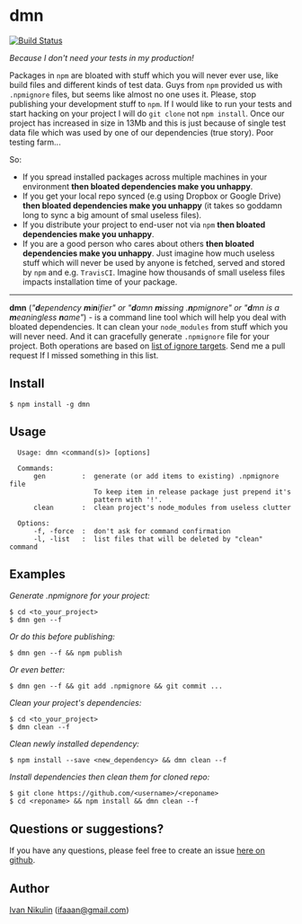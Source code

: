 # dmn
[![Build Status](https://api.travis-ci.org/inikulin/dmn.svg)](https://travis-ci.org/inikulin/dmn)

*Because I don't need your tests in my production!*

Packages in `npm` are bloated with stuff which you will never ever use, like build files and different kinds of test data. Guys from `npm` provided us with `.npmignore` files, but seems like almost no one uses it. Please, stop publishing your development stuff to `npm`. If I would like to run your tests and start hacking on your project I will do `git clone` not `npm install`. Once our project has increased in size in 13Mb and this is just because of single test data file which was used by one of our dependencies (true story). Poor testing farm...

So:
*  If you spread installed packages across multiple machines in your environment **then bloated dependencies make you unhappy**.
*  If you get your local repo synced (e.g using Dropbox or Google Drive) **then bloated dependencies make you unhappy** (it takes so goddamn long to sync a big amount of smal useless files).
*  If you distribute your project to end-user not via `npm` **then bloated dependencies make you unhappy**.
*  If you are a good person who cares about others **then bloated dependencies make you unhappy**. Just imagine how much useless stuff which will never be used by anyone is fetched, served and stored by `npm` and e.g. `TravisCI`. Imagine how thousands of small useless files impacts installation time of your package.

-----------------------------------------------------------------
**dmn** (*"<b>d</b>ependency <b>m</b>i<b>n</b>ifier" or "<b>d</b>amn <b>m</b>issing .<b>n</b>pmignore" or "<b>d</b>mn is a <b>m</b>eaningless <b>n</b>ame"*) - is a command line tool which will help you deal with bloated dependencies. It can clean your `node_modules` from stuff which you will never need. And it can gracefully generate `.npmignore` file for your project. Both operations are based on [list of ignore targets](https://github.com/inikulin/dmn/blob/master/lib/targets.js). Send me a pull request If I missed something in this list.

## Install
```
$ npm install -g dmn
```

## Usage
```
  Usage: dmn <command(s)> [options]

  Commands:
      gen         :  generate (or add items to existing) .npmignore file
                     To keep item in release package just prepend it's
                     pattern with '!'.
      clean       :  clean project's node_modules from useless clutter

  Options:
      -f, -force  :  don't ask for command confirmation
      -l, -list   :  list files that will be deleted by "clean" command
```

## Examples
*Generate .npmignore for your project:*
```
$ cd <to_your_project>
$ dmn gen --f
```

*Or do this before publishing:*
```
$ dmn gen --f && npm publish
```

*Or even better:*
```
$ dmn gen --f && git add .npmignore && git commit ...
```

*Clean your project's dependencies:*
```
$ cd <to_your_project>
$ dmn clean --f
```

*Clean newly installed dependency:*
```
$ npm install --save <new_dependency> && dmn clean --f
```

*Install dependencies then clean them for cloned repo:*
```
$ git clone https://github.com/<username>/<reponame>
$ cd <reponame> && npm install && dmn clean --f
```

## Questions or suggestions?
If you have any questions, please feel free to create an issue [here on github](https://github.com/inikulin/dmn/issues).


## Author
[Ivan Nikulin](https://github.com/inikulin) (ifaaan@gmail.com)

